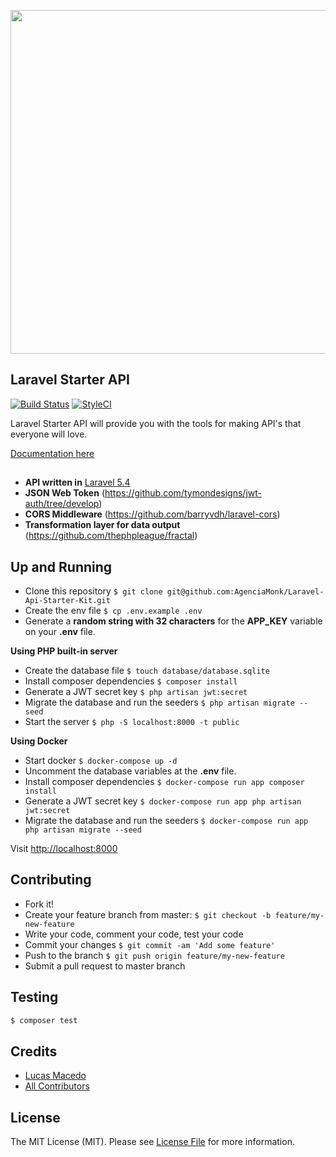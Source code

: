 <p align="center"><a href="https://laravel.com" target="_blank"><img width="550"src="http://agmonk.com/logo-open.svg"></a></p>

## Laravel Starter API

[![Build Status][ico-travis]][link-travis]
[![StyleCI][icon-styleci]][link-styleci]

Laravel Starter API will provide you with the tools for making API's that everyone will love.

[Documentation here][link-docs]

##  
- **API written in** [Laravel 5.4](https://github.com/laravel/laravel/releases/tag/v5.4.16)
- **JSON Web Token** (https://github.com/tymondesigns/jwt-auth/tree/develop)
- **CORS Middleware** (https://github.com/barryvdh/laravel-cors)
- **Transformation layer for data output** (https://github.com/thephpleague/fractal)

## Up and Running

- Clone this repository `$ git clone git@github.com:AgenciaMonk/Laravel-Api-Starter-Kit.git`
- Create the env file `$ cp .env.example .env`
- Generate a **random string with 32 characters** for the **APP_KEY** variable on your **.env** file.

**Using PHP built-in server**

- Create the database file `$ touch database/database.sqlite`
- Install composer dependencies `$ composer install`
- Generate a JWT secret key `$ php artisan jwt:secret`
- Migrate the database and run the seeders `$ php artisan migrate --seed`
- Start the server `$ php -S localhost:8000 -t public`

**Using Docker**

- Start docker `$ docker-compose up -d`
- Uncomment the database variables at the **.env** file.
- Install composer dependencies `$ docker-compose run app composer install`
- Generate a JWT secret key `$ docker-compose run app php artisan jwt:secret`
- Migrate the database and run the seeders `$ docker-compose run app php artisan migrate --seed`

Visit [http://localhost:8000](http://localhost:8000)

## Contributing

- Fork it!
- Create your feature branch from master: `$ git checkout -b feature/my-new-feature`
- Write your code, comment your code, test your code
- Commit your changes `$ git commit -am 'Add some feature'`
- Push to the branch `$ git push origin feature/my-new-feature`
- Submit a pull request to master branch

## Testing

``` bash
$ composer test
```

## Credits

- [Lucas Macedo][link-author]
- [All Contributors][link-contributors]

## License

The MIT License (MIT). Please see [License File](LICENSE.md) for more information.

[ico-travis]: https://img.shields.io/travis/AgenciaMonk/laravel-api-starter-kit/develop.svg?style=flat-square
[icon-styleci]: https://styleci.io/repos/87351167/shield?branch=develop

[link-travis]: https://travis-ci.org/AgenciaMonk/laravel-api-starter-kit
[link-styleci]: https://styleci.io/repos/87351167
[link-author]: https://github.com/lucassmacedo
[link-contributors]: ../../contributors
[link-docs]: ./docs/README.md
